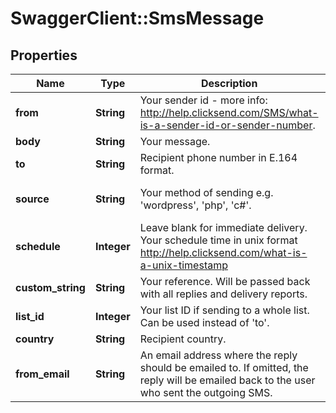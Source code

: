 # SwaggerClient::SmsMessage

## Properties
Name | Type | Description | Notes
------------ | ------------- | ------------- | -------------
**from** | **String** | Your sender id - more info: http://help.clicksend.com/SMS/what-is-a-sender-id-or-sender-number. | [optional] 
**body** | **String** | Your message. | 
**to** | **String** | Recipient phone number in E.164 format. | 
**source** | **String** | Your method of sending e.g. &#39;wordpress&#39;, &#39;php&#39;, &#39;c#&#39;. | [optional] [default to &#39;sdk&#39;]
**schedule** | **Integer** | Leave blank for immediate delivery. Your schedule time in unix format http://help.clicksend.com/what-is-a-unix-timestamp | [optional] [default to 0]
**custom_string** | **String** | Your reference. Will be passed back with all replies and delivery reports. | [optional] 
**list_id** | **Integer** | Your list ID if sending to a whole list. Can be used instead of &#39;to&#39;. | [optional] 
**country** | **String** | Recipient country. | [optional] 
**from_email** | **String** | An email address where the reply should be emailed to. If omitted, the reply will be emailed back to the user who sent the outgoing SMS. | [optional] 


